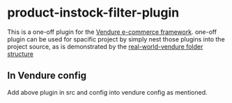 # product-instock-filter-plugin
 This is a one-off plugin for the [Vendure e-commerce framework](https://www.vendure.io/).
 one-off plugin can be used for spacific project by simply nest those plugins into the project source, as is demonstrated by the [real-world-vendure folder structure](https://github.com/vendure-ecommerce/real-world-vendure)

 ## In Vendure config
 Add above plugin in src and config into vendure config as mentioned.